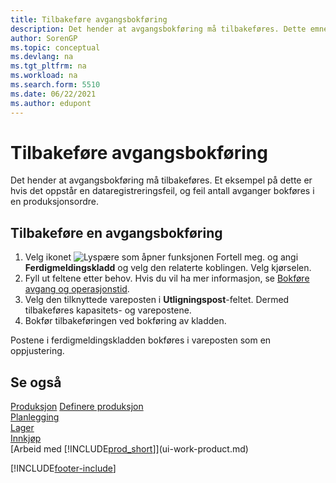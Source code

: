 ```yaml
---
title: Tilbakeføre avgangsbokføring
description: Det hender at avgangsbokføring må tilbakeføres. Dette emnet beskriver fremgangsmåten for tilbakeføring av avgangsbokføring.
author: SorenGP
ms.topic: conceptual
ms.devlang: na
ms.tgt_pltfrm: na
ms.workload: na
ms.search.form: 5510
ms.date: 06/22/2021
ms.author: edupont
---
```

# <a name="reverse-output-posting"></a><a name="reverse-output-posting"></a><a name="reverse-output-posting"></a>Tilbakeføre avgangsbokføring

Det hender at avgangsbokføring må tilbakeføres. Et eksempel på dette er hvis det oppstår en dataregistreringsfeil, og feil antall avganger bokføres i en produksjonsordre.  

## <a name="to-reverse-an-output-posting"></a><a name="to-reverse-an-output-posting"></a><a name="to-reverse-an-output-posting"></a>Tilbakeføre en avgangsbokføring

1. Velg ikonet ![Lyspære som åpner funksjonen Fortell meg.](media/ui-search/search_small.png "Fortell hva du vil gjøre") og angi **Ferdigmeldingskladd** og velg den relaterte koblingen. Velg kjørselen.  
2. Fyll ut feltene etter behov. Hvis du vil ha mer informasjon, se [Bokføre avgang og operasjonstid](production-how-to-post-output-quantity.md).
3. Velg den tilknyttede vareposten i **Utligningspost**-feltet. Dermed tilbakeføres kapasitets- og varepostene.  
4. Bokfør tilbakeføringen ved bokføring av kladden.  

Postene i ferdigmeldingskladden bokføres i vareposten som en oppjustering.  

## <a name="see-also"></a><a name="see-also"></a><a name="see-also"></a>Se også

 [Produksjon](production-manage-manufacturing.md) [Definere produksjon](production-configure-production-processes.md)  
 [Planlegging](production-planning.md)  
 [Lager](inventory-manage-inventory.md)  
 [Innkjøp](purchasing-manage-purchasing.md)  
 [Arbeid med [!INCLUDE[prod_short](includes/prod_short.md)]](ui-work-product.md)  


[!INCLUDE[footer-include](includes/footer-banner.md)]
